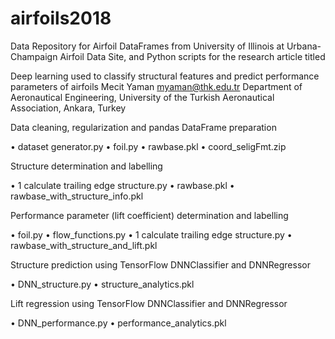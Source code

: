 # airfoils2018
Data Repository for Airfoil DataFrames  from University of Illinois at Urbana-Champaign Airfoil Data Site, and Python scripts for the research article titled

Deep learning used to classify structural features and predict performance parameters of airfoils
Mecit Yaman myaman@thk.edu.tr
Department of Aeronautical Engineering, University of the Turkish Aeronautical Association, Ankara, Turkey

Data cleaning, regularization and pandas DataFrame preparation
 
•	dataset generator.py
•	foil.py
•	rawbase.pkl
•	coord_seligFmt.zip

Structure determination and labelling

•	1 calculate trailing edge structure.py 
•	rawbase.pkl
•	rawbase_with_structure_info.pkl

Performance parameter (lift coefficient) determination and labelling

•	foil.py
•	flow_functions.py
•	1 calculate trailing edge structure.py 
•	rawbase_with_structure_and_lift.pkl

Structure prediction using TensorFlow DNNClassifier and DNNRegressor

•	DNN_structure.py
•	structure_analytics.pkl

Lift regression using TensorFlow DNNClassifier and DNNRegressor

•	DNN_performance.py
•	performance_analytics.pkl


